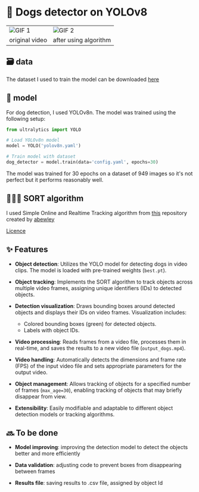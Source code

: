# 🐶 Dogs detector on YOLOv8

<div align="center">

<table>
  <tr>
    <td><img src="assets/dog_cropped.gif" alt="GIF 1" /></td>
    <td><img src="assets/dog_with_box_cropped.gif" alt="GIF 2" /></td>
  </tr>
  <tr>
    <td>original video</td>
    <td>after using algorithm</td>
  </tr>
</table>

</div>

## 🗃️ data

The dataset I used to train the model can be downloaded [here](https://universe.roboflow.com/yolo-lggkk/dogs-4i7ne)

## 🧠 model 

For dog detection, I used YOLOv8n. The model was trained using the following setup:

```python
from ultralytics import YOLO

# Load YOLOv8n model
model = YOLO('yolov8n.yaml')

# Train model with dataset
dog_detector = model.train(data='config.yaml', epochs=30)
```
The model was trained for 30 epochs on a dataset of 949 images so it's not perfect but it performs reasonably well.

## 👨🏻‍💻 SORT algorithm

I used Simple Online and Realtime Tracking algorithm from [this](https://github.com/abewley/sort) repository created by [abewley](https://github.com/abewley)

[Licence](https://github.com/abewley/sort/blob/master/LICENSE)

## ✨ Features

- **Object detection**: Utilizes the YOLO model for detecting dogs in video clips. The model is loaded with pre-trained weights (`best.pt`).

- **Object tracking**: Implements the SORT algorithm to track objects across multiple video frames, assigning unique identifiers (IDs) to detected objects.

- **Detection visualization**: Draws bounding boxes around detected objects and displays their IDs on video frames. Visualization includes:
  - Colored bounding boxes (green) for detected objects.
  - Labels with object IDs.

- **Video processing**: Reads frames from a video file, processes them in real-time, and saves the results to a new video file (`output_dogs.mp4`).

- **Video handling**: Automatically detects the dimensions and frame rate (FPS) of the input video file and sets appropriate parameters for the output video.

- **Object management**: Allows tracking of objects for a specified number of frames (`max_age=30`), enabling tracking of objects that may briefly disappear from view.

- **Extensibility**: Easily modifiable and adaptable to different object detection models or tracking algorithms.

## 🔜 To be done

- **Model improving**: improving the detection model to detect the objects better and more efficiently

- **Data validation**: adjusting code to prevent boxes from disappearing between frames

- **Results file**: saving results to .csv file, assigned by object Id


